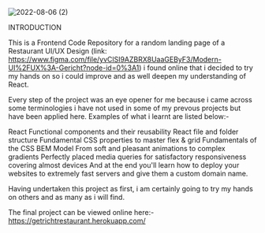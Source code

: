 ![2022-08-06 (2)](https://user-images.githubusercontent.com/94818747/183226110-3c9a20ac-cfc5-4ad3-a0eb-23bfb547e20f.png)









INTRODUCTION

This is a Frontend Code Repository for a random landing page of a Restaurant UI/UX Design (link: https://www.figma.com/file/yvClSI9AZBRX8UaaGEByF3/Modern-UI%2FUX%3A-Gericht?node-id=0%3A1) i found online that i decided to try my hands on so i could improve and as well deepen my understanding of React.

Every step of the project was an eye opener for me because i came across some terminologies i have not used in some of my prevous projects but have been applied here. Examples of what i learnt are listed below:-

React Functional components and their reusability
React file and folder structure
Fundamental CSS properties to master flex & grid
Fundamentals of the CSS BEM Model
From soft and pleasant animations to complex gradients
Perfectly placed media queries for satisfactory responsiveness covering almost devices
And at the end you'll learn how to deploy your websites to extremely fast servers and give them a custom domain name.

Having undertaken this project as first, i am certainly going to try my hands on others and as many as i will find.

The final project can be viewed online here:- https://getrichtrestaurant.herokuapp.com/
